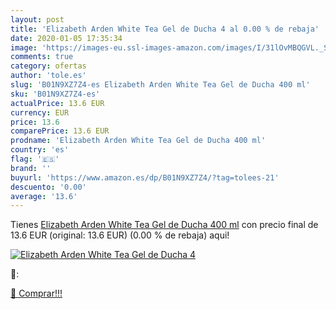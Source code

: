 ```yaml
---
layout: post
title: 'Elizabeth Arden White Tea Gel de Ducha 4 al 0.00 % de rebaja'
date: 2020-01-05 17:35:34
image: 'https://images-eu.ssl-images-amazon.com/images/I/31lOvMBQGVL._SL400_.jpg'
comments: true
category: ofertas
author: 'tole.es'
slug: 'B01N9XZ7Z4-es Elizabeth Arden White Tea Gel de Ducha 400 ml'
sku: 'B01N9XZ7Z4-es'
actualPrice: 13.6 EUR
currency: EUR
price: 13.6
comparePrice: 13.6 EUR
prodname: 'Elizabeth Arden White Tea Gel de Ducha 400 ml'
country: 'es'
flag: '🇪🇸'
brand: ''
buyurl: 'https://www.amazon.es/dp/B01N9XZ7Z4/?tag=tolees-21'
descuento: '0.00'
average: '13.6'
---
```


Tienes [Elizabeth Arden White Tea Gel de Ducha 400 ml](https://www.amazon.es/dp/B01N9XZ7Z4/?tag=tolees-21) con precio final de  13.6 EUR (original: 13.6 EUR) (0.00 %  de rebaja) aqui!

[![Elizabeth Arden White Tea Gel de Ducha 4](https://images-eu.ssl-images-amazon.com/images/I/31lOvMBQGVL._SL400_.jpg)](https://www.amazon.es/dp/B01N9XZ7Z4/?tag=tolees-21)

🔎:


[🛒 Comprar!!!](https://www.amazon.es/dp/B01N9XZ7Z4/?tag=tolees-21)
